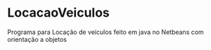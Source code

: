 # LocacaoVeiculos
 Programa para Locação de veículos feito em java no Netbeans com orientação a objetos
